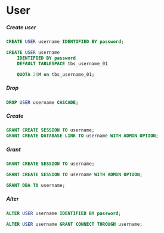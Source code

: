 # User

##### Create user

```sql
CREATE USER username IDENTIFIED BY password;
```

```sql
CREATE USER username
	IDENTIFIED BY password
	DEFAULT TABLESPACE tbs_username_01

	QUOTA 20M on tbs_username_01;
```

##### Drop

```sql
DROP USER username CASCADE;
```

##### Create

```sql
GRANT CREATE SESSION TO username;
GRANT CREATE DATABASE LINK TO username WITH ADMIN OPTION;
```

##### Grant

```sql
GRANT CREATE SESSION TO username;

GRANT CREATE SESSION TO username WITH ADMIN OPTION;

GRANT DBA TO username;
```

##### Alter

```sql
ALTER USER username IDENTIFIED BY password;

ALTER USER username GRANT CONNECT THROUGH username;
```
